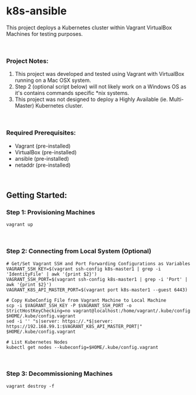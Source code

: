 # k8s-ansible

This project deploys a Kubernetes cluster within Vagrant VirtualBox Machines for testing purposes. 


<br>

### Project Notes: 
1. This project was developed and tested using Vagrant with VirtualBox running on a Mac OSX system. 
2. Step 2 (optional script below) will not likely work on a Windows OS as it's contains commands specific *nix systems.
3. This project was not designed to deploy a Highly Available (ie. Multi-Master) Kubernetes cluster.


<br>

### Required Prerequisites:
 - Vagrant (pre-installed)
 - VirtualBox (pre-installed)
 - ansible (pre-installed)
 - netaddr (pre-installed)


<br>

## Getting Started:


### Step 1: Provisioning Machines
```
vagrant up
```

<br>

### Step 2: Connecting from Local System (Optional)
```
# Get/Set Vagrant SSH and Port Forwarding Configurations as Variables
VAGRANT_SSH_KEY=$(vagrant ssh-config k8s-master1 | grep -i 'IdentityFile' | awk '{print $2}')
VAGRANT_SSH_PORT=$(vagrant ssh-config k8s-master1 | grep -i 'Port' | awk '{print $2}')
VAGRANT_K8S_API_MASTER_PORT=$(vagrant port k8s-master1 --guest 6443)

# Copy KubeConfig File from Vagrant Machine to Local Machine
scp -i $VAGRANT_SSH_KEY -P $VAGRANT_SSH_PORT -o StrictHostKeyChecking=no vagrant@localhost:/home/vagrant/.kube/config $HOME/.kube/config.vagrant
sed -i '' "s|server: https://.*$|server: https://192.168.99.1:$VAGRANT_K8S_API_MASTER_PORT|" $HOME/.kube/config.vagrant

# List Kubernetes Nodes
kubectl get nodes --kubeconfig=$HOME/.kube/config.vagrant
```


<br>

### Step 3: Decommissioning Machines
```
vagrant destroy -f
```
